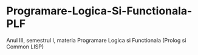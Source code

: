 # Programare-Logica-Si-Functionala-PLF

Anul III, semestrul I, materia Programare Logica si Functionala (Prolog si Common LISP)
